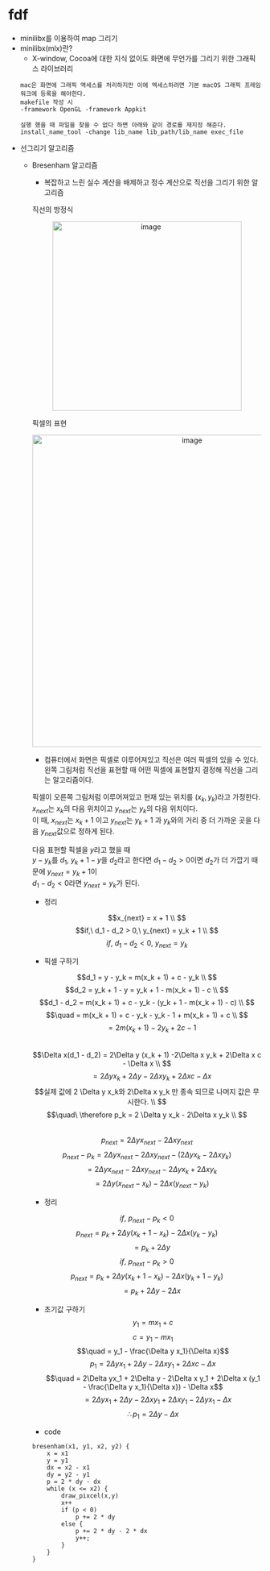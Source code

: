 fdf
=
- minilibx를 이용하여 map 그리기
- minilibx(mlx)란?
	- X-window, Cocoa에 대한 지식 없이도 화면에 무언가를 그리기 위한 그래픽스 라이브러리
	```
	mac은 화면에 그래픽 액세스를 처리하지만 이에 엑세스하려면 기본 macOS 그래픽 프레임 워크에 등록을 해야한다.
	makefile 작성 시
	-framework OpenGL -framework Appkit

	실행 했을 때 파일을 찾을 수 없다 하면 아래와 같이 경로를 재지정 해준다.
	install_name_tool -change lib_name lib_path/lib_name exec_file
	```
- 선그리기 알고리즘
	- Bresenham 알고리즘
		- 복잡하고 느린 실수 계산을 배제하고 정수 계산으로 직선을 그리기 위한 알고리즘  
		
		직선의 방정식
		<p align='center'><img width="376" alt="image" src="https://user-images.githubusercontent.com/120557342/232446325-9cba7696-fca9-4914-b916-1846c7ff45dd.png"></p>

		픽셀의 표현
		<p align='center'><img width="620" alt="image" src="https://user-images.githubusercontent.com/120557342/232447169-02ef8a43-c069-4583-9aba-1e3827e80329.png"></p>
		
		- 컴퓨터에서 화면은 픽셀로 이루어져있고 직선은 여러 픽셀의 있을 수 있다. 왼쪽 그림처럼 직선을 표현할 때 어떤 픽셀에 표현할지 결정해 직선을 그리는 알고리즘이다.  
		
		픽셀이 오른쪽 그림처럼 이루어져있고 현재 있는 위치를 $(x_k, y_k)$라고 가정한다.<br>$x_{next}$는 $x_k$의 다음 위치이고 $y_{next}$는 $y_k$의 다음 위치이다.  
		이 때,  $x_{next}$는 $x_k + 1$ 이고 $y_{next}$는 $y_k + 1$ 과 $y_k$와의 거리 중 더 가까운 곳을 다음 $y_{next}$값으로 정하게 된다.  
		
		다음 표현할 픽셀을 $y$라고 했을 때<br>$y - y_k$를 $d_1$, $y_k + 1 - y$을 $d_2$라고 한다면 $d_1 - d_2 > 0$이면 $d_2$가 더 가깝기 때문에 $y_{next} = y_k + 1$이<br>$d_1 - d_2 < 0$라면 $y_{next} = y_k$가 된다.
		- 정리
		
		$$x_{next} = x + 1 \\ $$
		$$if,\ d_1 - d_2 > 0,\ y_{next} = y_k + 1 \\ $$
		$$if,\ d_1 - d_2 < 0,\ y_{next} = y_k$$
		
		- 픽셀 구하기  
		
		$$d_1 = y - y_k = m(x_k + 1) + c - y_k \\ $$
		$$d_2 = y_k + 1 - y = y_k + 1 - m(x_k + 1) - c \\ $$
		$$d_1 - d_2 = m(x_k + 1) + c - y_k - (y_k + 1 - m(x_k + 1) - c) \\ $$
		$$\quad = m(x_k + 1) + c - y_k - y_k - 1 + m(x_k + 1) + c \\ $$
		$$\quad = 2m(x_k + 1) - 2y_k + 2c - 1$$
		<br>
		$$\Delta x(d_1 - d_2) = 2\Delta y (x_k + 1) -2\Delta x y_k + 2\Delta x c - \Delta x \\ $$
		$$\quad = 2\Delta yx_k + 2\Delta y - 2\Delta x y_k + 2\Delta x c - \Delta x$$
		$$실제 값에 2 \Delta y x_k와 2\Delta x y_k 만 종속 되므로 나머지 값은 무시한다. \\ $$
		$$\quad\ \therefore p_k = 2 \Delta y x_k - 2\Delta x y_k \\ $$
		<br>
		$$p_{next} = 2 \Delta y x_{next} - 2\Delta x y_{next}$$
		$$p_{next} - p_k = 2\Delta y x_{next} - 2\Delta x y_{next} - (2 \Delta y x_k - 2\Delta x y_k) $$
		$$\quad = 2\Delta y x_{next} - 2\Delta x y_{next} - 2 \Delta y x_k + 2\Delta x y_k$$
		$$\quad = 2\Delta y (x_{next} - x_k) - 2\Delta x (y_{next} - y_k) $$
		
		- 정리
		
		$$if,\ p_{next} - p_k < 0$$
		$$p_{next} = p_k + 2\Delta y (x_k + 1 - x_k) - 2\Delta x (y_k - y_k)$$
		$$\quad = p_k + 2\Delta y$$
		$$if,\ p_{next} - p_k > 0$$
		$$p_{next} = p_k + 2\Delta y (x_k + 1 - x_k) - 2\Delta x (y_k + 1 - y_k)$$
		$$\quad = p_k + 2\Delta y - 2\Delta x$$
		
		- 초기값 구하기
		$$y_1 = mx_1 + c$$
		$$c = y_1 - mx_1$$
		$$\quad = y_1 - \frac{\Delta y x_1}{\Delta x}$$
		$$p_1 = 2\Delta yx_1 + 2\Delta y - 2\Delta x y_1 + 2\Delta x c - \Delta x$$
		$$\quad = 2\Delta yx_1 + 2\Delta y - 2\Delta x y_1 + 2\Delta x (y_1 - \frac{\Delta y x_1}{\Delta x}) - \Delta x$$
		$$\quad = 2\Delta yx_1 + 2\Delta y - 2\Delta x y_1 + 2\Delta x y_1 - 2\Delta yx_1 - \Delta x$$
		$$\therefore p_1 = 2\Delta y - \Delta x$$
		
		- code
		~~~
		bresenham(x1, y1, x2, y2) {
			x = x1
			y = y1
			dx = x2 - x1
			dy = y2 - y1
			p = 2 * dy - dx
			while (x <= x2) {
				draw_pixcel(x,y)
				x++
				if (p < 0)
					p += 2 * dy
				else {
					p += 2 * dy - 2 * dx
					y++;
				}
			}
		}
		~~~
